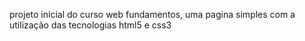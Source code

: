 projeto inicial do curso web fundamentos, uma pagina simples com a utilização das tecnologias html5 e css3

